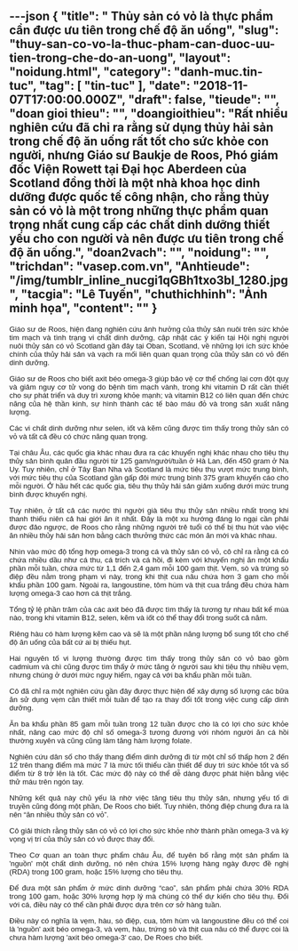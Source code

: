 ---json
{
    "title": " Thủy sản có vỏ là thực phẩm cần được ưu tiên trong chế độ ăn uống",
    "slug": "thuy-san-co-vo-la-thuc-pham-can-duoc-uu-tien-trong-che-do-an-uong",
    "layout": "noidung.html",
    "category": "danh-muc.tin-tuc",
    "tag": [
        "tin-tuc"
    ],
    "date": "2018-11-07T17:00:00.000Z",
    "draft": false,
    "tieude": "",
    "doan gioi thieu": "",
    "doangioithieu": "Rất nhiều nghiên cứu đã chỉ ra rằng sử dụng thủy hải sản trong chế độ ăn uống rất tốt cho sức khỏe con người, nhưng Giáo sư Baukje de Roos, Phó giám đốc Viện Rowett tại Đại học Aberdeen của Scotland đồng thời là một nhà khoa học dinh dưỡng được quốc tế công nhận, cho rằng thủy sản có vỏ là một trong những thực phẩm quan trọng nhất cung cấp các chất dinh dưỡng thiết yếu cho con người và nên được ưu tiên trong chế độ ăn uống.",
    "doan2vach": "",
    "noidung": "",
    "trichdan": "vasep.com.vn",
    "Anhtieude": "/img/tumblr_inline_nucgi1qGBh1txo3bl_1280.jpg",
    "tacgia": "Lê Tuyến",
    "chuthichhinh": "Ảnh minh họa",
    "__content__": ""
}
---
<p style="text-align:justify"><span style="font-size:13px"><span style="color:#1b1b1b"><span style="font-family:Arial"><span style="background-color:#ffffff"><span style="font-size:10pt">Gi&aacute;o sư de Roos, hiện đang nghi&ecirc;n cứu ảnh hưởng của thủy sản nu&ocirc;i tr&ecirc;n sức khỏe tim mạch v&agrave; t&igrave;nh trạng vi chất dinh dưỡng, cập nhật c&aacute;c &yacute; kiến tại Hội nghị người nu&ocirc;i thủy sản c&oacute; vỏ Scotland gần đ&acirc;y tại Oban, Scotland, về những lợi &iacute;ch sức khỏe ch&iacute;nh của thủy hải sản v&agrave; vạch ra mối li&ecirc;n quan quan trọng của thủy sản c&oacute; vỏ đến dinh dưỡng.</span></span></span></span></span></p>

<p style="text-align:justify"><span style="font-size:13px"><span style="color:#1b1b1b"><span style="font-family:Arial"><span style="background-color:#ffffff"><span style="font-size:10pt">Gi&aacute;o sư de Roos cho biết axit b&eacute;o omega-3 gi&uacute;p bảo vệ cơ thể chống lại cơn đột quỵ v&agrave; giảm nguy cơ tử vong do bệnh tim mạch v&agrave;nh, trong khi vitamin D rất cần thiết cho sự ph&aacute;t triển v&agrave; duy tr&igrave; xương khỏe mạnh; v&agrave; vitamin B12 c&oacute; li&ecirc;n quan đến chức năng của hệ thần kinh, sự h&igrave;nh th&agrave;nh c&aacute;c tế b&agrave;o m&aacute;u đỏ v&agrave; trong sản xuất năng lượng.</span></span></span></span></span></p>

<p style="text-align:justify"><span style="font-size:13px"><span style="color:#1b1b1b"><span style="font-family:Arial"><span style="background-color:#ffffff"><span style="font-size:10pt">C&aacute;c vi chất dinh dưỡng như selen, iốt v&agrave; kẽm cũng được t&igrave;m thấy trong thủy sản c&oacute; vỏ v&agrave; tất cả đều c&oacute; chức năng quan trọng.</span></span></span></span></span></p>

<p style="text-align:justify"><span style="font-size:13px"><span style="color:#1b1b1b"><span style="font-family:Arial"><span style="background-color:#ffffff"><span style="font-size:10pt">Tại ch&acirc;u &Acirc;u, c&aacute;c quốc gia kh&aacute;c nhau đưa ra c&aacute;c khuyến nghị kh&aacute;c nhau cho ti&ecirc;u thụ thủy sản b&igrave;nh qu&acirc;n đầu người từ 125 gam/người/tuần ở H&agrave; Lan, đến 450 gram ở Na Uy. Tuy nhi&ecirc;n, chỉ ở T&acirc;y Ban Nha v&agrave; Scotland l&agrave; mức ti&ecirc;u thụ vượt mức trung b&igrave;nh, với mức ti&ecirc;u thụ của Scotland gần gấp đ&ocirc;i mức trung b&igrave;nh 375 gram khuyến c&aacute;o cho mỗi người. Ở hầu hết c&aacute;c quốc gia, ti&ecirc;u thụ thủy hải sản giảm xuống dưới mức trung b&igrave;nh được khuyến nghị.</span></span></span></span></span></p>

<p style="text-align:justify"><span style="font-size:13px"><span style="color:#1b1b1b"><span style="font-family:Arial"><span style="background-color:#ffffff"><span style="font-size:10pt">Tuy nhi&ecirc;n, ở tất cả c&aacute;c nước th&igrave; người gi&agrave; ti&ecirc;u thụ thủy sản nhiều nhất trong khi thanh thiếu ni&ecirc;n cả hai giới ăn &iacute;t nhất. Đ&acirc;y l&agrave; một xu hướng đ&aacute;ng lo ngại cần phải được đảo ngược, de Roos cho rằng những người trẻ tuổi c&oacute; thể bị thu h&uacute;t v&agrave;o việc ăn nhiều thủy hải sản hơn bằng c&aacute;ch thưởng thức c&aacute;c m&oacute;n ăn mới v&agrave; kh&aacute;c nhau.</span></span></span></span></span></p>

<p style="text-align:justify"><span style="font-size:13px"><span style="color:#1b1b1b"><span style="font-family:Arial"><span style="background-color:#ffffff"><span style="font-size:10pt">Nh&igrave;n v&agrave;o mức độ tổng hợp omega-3 trong c&aacute; v&agrave; thủy sản c&oacute; vỏ, c&ocirc; chỉ ra rằng c&aacute; c&oacute; chứa nhiều dầu như c&aacute; thu, c&aacute; tr&iacute;ch v&agrave; c&aacute; hồi, đi k&egrave;m với khuyến nghị ăn một khẩu phần mỗi tuần, chứa mức từ 1,1 đến 2,4 gam mỗi 100 gam thịt. Vẹm, s&ograve; v&agrave; trứng s&ograve; điệp đều nằm trong phạm vi n&agrave;y, trong khi thịt cua n&acirc;u chứa hơn 3 gam cho mỗi khẩu phần 100 gam. Ngo&agrave;i ra, langoustine, t&ocirc;m h&ugrave;m v&agrave; thịt cua trắng đều chứa h&agrave;m lượng omega-3 cao hơn c&aacute; thịt trắng.</span></span></span></span></span></p>

<p style="text-align:justify"><span style="font-size:13px"><span style="color:#1b1b1b"><span style="font-family:Arial"><span style="background-color:#ffffff"><span style="font-size:10pt">Tổng tỷ lệ phần trăm của c&aacute;c axit b&eacute;o đ&atilde; được t&igrave;m thấy l&agrave; tương tự nhau bất kể m&ugrave;a n&agrave;o, trong khi vitamin B12, selen, kẽm v&agrave; iốt c&oacute; thể thay đổi trong suốt cả năm.</span></span></span></span></span></p>

<p style="text-align:justify"><span style="font-size:13px"><span style="color:#1b1b1b"><span style="font-family:Arial"><span style="background-color:#ffffff"><span style="font-size:10pt">Ri&ecirc;ng h&agrave;u c&oacute; h&agrave;m lượng kẽm cao v&agrave; sẽ l&agrave; một phần năng lượng bổ sung tốt cho chế độ ăn uống của bất cứ ai bị thiếu hụt.</span></span></span></span></span></p>

<p style="text-align:justify"><span style="font-size:13px"><span style="color:#1b1b1b"><span style="font-family:Arial"><span style="background-color:#ffffff"><span style="font-size:10pt">Hai nguy&ecirc;n tố vi lượng thường được t&igrave;m thấy trong thủy sản c&oacute; vỏ bao gồm cadmium v&agrave; ch&igrave; cũng được t&igrave;m thấy ở mức tăng ở người sau khi ti&ecirc;u thụ nhiều vẹm, nhưng ch&uacute;ng ở dưới mức nguy hiểm, ngay cả với ba khẩu phần mỗi tuần.</span></span></span></span></span></p>

<p style="text-align:justify"><span style="font-size:13px"><span style="color:#1b1b1b"><span style="font-family:Arial"><span style="background-color:#ffffff"><span style="font-size:10pt">C&ocirc; đ&atilde; chỉ ra một nghi&ecirc;n cứu gần đ&acirc;y được thực hiện để x&acirc;y dựng số lượng c&aacute;c bữa ăn sử dụng vẹm cần thiết mỗi tuần để tạo ra thay đổi tốt trong việc cung cấp dinh dưỡng.</span></span></span></span></span></p>

<p style="text-align:justify"><span style="font-size:13px"><span style="color:#1b1b1b"><span style="font-family:Arial"><span style="background-color:#ffffff"><span style="font-size:10pt">Ăn ba khẩu phần 85 gam mỗi tuần trong 12 tuần được cho l&agrave; c&oacute; lợi cho sức khỏe nhất, n&acirc;ng cao mức độ chỉ số omega-3 tương đương với nh&oacute;m người ăn c&aacute; hồi thường xuy&ecirc;n v&agrave; cũng cũng l&agrave;m tăng h&agrave;m lượng folate.</span></span></span></span></span></p>

<p style="text-align:justify"><span style="font-size:13px"><span style="color:#1b1b1b"><span style="font-family:Arial"><span style="background-color:#ffffff"><span style="font-size:10pt">Nghi&ecirc;n cứu d&acirc;n số cho thấy thang điểm dinh dưỡng đi từ một chỉ số thấp hơn 2 đến 12 tr&ecirc;n thang điểm m&agrave; mức 7 l&agrave; mức tối thiểu cần thiết để duy tr&igrave; sức khỏe tốt v&agrave; số điểm từ 8 trở l&ecirc;n l&agrave; tốt. C&aacute;c mức độ n&agrave;y c&oacute; thể dễ d&agrave;ng được ph&aacute;t hiện bằng việc thử m&aacute;u tr&ecirc;n ng&oacute;n tay.</span></span></span></span></span></p>

<p style="text-align:justify"><span style="font-size:13px"><span style="color:#1b1b1b"><span style="font-family:Arial"><span style="background-color:#ffffff"><span style="font-size:10pt">Những kết quả n&agrave;y chủ yếu l&agrave; nhờ việc tăng ti&ecirc;u thụ thủy sản, nhưng yếu tố di truyền cũng đ&oacute;ng một phần, De Roos cho biết. Tuy nhi&ecirc;n, th&ocirc;ng điệp chung đưa ra l&agrave; n&ecirc;n &ldquo;ăn nhiều thủy sản c&oacute; vỏ&rdquo;.</span></span></span></span></span></p>

<p style="text-align:justify"><span style="font-size:13px"><span style="color:#1b1b1b"><span style="font-family:Arial"><span style="background-color:#ffffff"><span style="font-size:10pt">C&ocirc; giải th&iacute;ch rằng thủy sản c&oacute; vỏ c&oacute; lợi cho sức khỏe nhờ th&agrave;nh phần omega-3 v&agrave; kỳ vọng vị tr&iacute; của thủy sản c&oacute; vỏ được thay đổi.</span></span></span></span></span></p>

<p style="text-align:justify"><span style="font-size:13px"><span style="color:#1b1b1b"><span style="font-family:Arial"><span style="background-color:#ffffff"><span style="font-size:10pt">Theo Cơ quan an to&agrave;n thực phẩm ch&acirc;u &Acirc;u, để tuy&ecirc;n bố rằng một sản phẩm l&agrave; &#39;nguồn&#39; một chất dinh dưỡng, n&oacute; n&ecirc;n chứa 15% lượng h&agrave;ng ng&agrave;y được đề nghị (RDA) trong 100 gram, hoặc 15% lượng cho ti&ecirc;u thụ.</span></span></span></span></span></p>

<p style="text-align:justify"><span style="font-size:13px"><span style="color:#1b1b1b"><span style="font-family:Arial"><span style="background-color:#ffffff"><span style="font-size:10pt">Để đưa một sản phẩm ở mức dinh dưỡng &ldquo;cao&rdquo;, sản phẩm phải chứa 30% RDA trong 100 gam, hoặc 30% lượng hợp l&yacute; m&agrave; ch&uacute;ng c&oacute; thể dự kiến cho ​​ti&ecirc;u thụ. Đối với c&aacute;, điều n&agrave;y c&oacute; thể cần phải được dựa tr&ecirc;n cơ sở h&agrave;ng tuần.</span></span></span></span></span></p>

<p style="text-align:justify"><span style="font-size:13px"><span style="color:#1b1b1b"><span style="font-family:Arial"><span style="background-color:#ffffff"><span style="font-size:10pt">Điều n&agrave;y c&oacute; nghĩa l&agrave; vẹm, h&agrave;u, s&ograve; điệp, cua, t&ocirc;m h&ugrave;m v&agrave; langoustine đều c&oacute; thể coi l&agrave; &#39;nguồn&#39; axit b&eacute;o omega-3, v&agrave; vẹm, h&agrave;u, trứng s&ograve; v&agrave; thịt cua n&acirc;u c&oacute; thể được coi l&agrave; chưa h&agrave;m lượng &#39;axit b&eacute;o omega-3&#39; cao, De Roes cho biết.&nbsp;</span></span></span></span></span></p>
